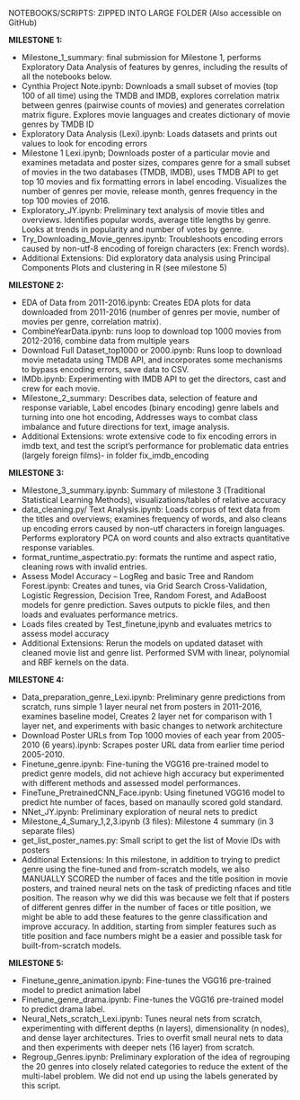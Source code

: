 NOTEBOOKS/SCRIPTS: ZIPPED INTO LARGE FOLDER (Also accessible on GitHub)

**MILESTONE 1:**
- Milestone_1_summary: final submission for Milestone 1, performs Exploratory Data Analysis of features by genres, including the results of all the notebooks below.
- Cynthia Project Note.ipynb: Downloads a small subset of movies (top 100 of all time) using the TMDB and IMDB, explores correlation matrix between genres (pairwise counts of movies) and generates correlation matrix figure. Explores movie languages and creates dictionary of movie genres by TMDB ID
- Exploratory Data Analysis (Lexi).ipynb: Loads datasets and prints out values to look for encoding errors
- Milestone 1 Lexi.ipynb; Downloads poster of a particular movie and examines metadata and poster sizes, compares genre for a small subset of movies in the two databases (TMDB, IMDB), uses TMDB API to get top 10 movies and fix formatting errors in label encoding. Visualizes the number of genres per movie, release month, genres frequency in the top 100 movies of 2016.
- Exploratory_JY.ipynb: Preliminary text analysis of movie titles and overviews. Identifies popular words, average title lengths by genre. Looks at trends in popularity and number of votes by genre.
- Try_Downloading_Movie_genres.ipynb: Troubleshoots encoding errors caused by non-utf-8 encoding of foreign characters (ex: French words).
- Additional Extensions: Did exploratory data analysis using Principal Components Plots and clustering in R (see milestone 5)
 
**MILESTONE 2:**
- EDA of Data from 2011-2016.ipynb: Creates EDA plots for data downloaded from 2011-2016 (number of genres per movie, number of movies per genre, correlation matrix).
- CombineYearData.ipynb: runs loop to download top 1000 movies from 2012-2016, combine data from multiple years
- Download Full Dataset_top1000 or 2000.ipynb: Runs loop to download movie metadata using TMDB API, and incorporates some mechanisms to bypass encoding errors, save data to CSV.
- IMDb.ipynb: Experimenting with IMDB API to get the directors, cast and crew for each movie.
- Milestone_2_summary: Describes data, selection of feature and response variable, Label encodes (binary encoding) genre labels and turning into one hot encoding, Addresses ways to combat class imbalance and future directions for text, image analysis.
- Additional Extensions: wrote extensive code to fix encoding errors in imdb text, and test the script’s performance for problematic data entries (largely foreign films)- in folder fix_imdb_encoding
 
**MILESTONE 3:**
- Milestone_3_summary.ipynb: Summary of milestone 3 (Traditional Statistical Learning Methods), visualizations/tables of relative accuracy
- data_cleaning.py/ Text Analysis.ipynb: Loads corpus of text data from the titles and overviews; examines frequency of words, and also cleans up encoding errors caused by non-utf characters in foreign languages. Performs exploratory PCA on word counts and also extracts quantitative response variables.
- format_runtime_aspectratio.py: formats the runtime and aspect ratio, cleaning rows with invalid entries.
- Assess Model Accuracy – LogReg and basic Tree and Random Forest.ipynb: Creates and tunes, via Grid Search Cross-Validation, Logistic Regression, Decision Tree, Random Forest, and AdaBoost models for genre prediction. Saves outputs to pickle files, and then loads and evaluates performance metrics.
- Loads files created by Test_finetune,ipynb and evaluates metrics to assess model accuracy
- Additional Extensions: Rerun the models on updated dataset with cleaned movie list and genre list. Performed SVM with linear, polynomial and RBF kernels on the data. 
 
**MILESTONE 4:**
- Data_preparation_genre_Lexi.ipynb: Preliminary genre predictions from scratch, runs simple 1 layer neural net from posters in 2011-2016, examines baseline model, Creates 2 layer net for comparison with 1 layer net, and experiments with basic changes to network architecture
- Download Poster URLs from Top 1000 movies of each year from 2005-2010 (6 years).ipynb: Scrapes poster URL data from earlier time period 2005-2010.
- Finetune_genre.ipynb: Fine-tuning the VGG16 pre-trained model to predict genre models, did not achieve high accuracy but experimented with different methods and assessed model performances. 
- FineTune_PretrainedCNN_Face.ipynb: Using finetuned VGG16 model to predict hte number of faces, based on manaully scored gold standard. 
- NNet_JY.ipynb: Preliminary exploration of neural nets to predict 
- Milestone_4_Sumary_1,2,3.ipynb (3 files): Milestone 4 summary (in 3 separate files)
- get_list_poster_names.py: Small script to get the list of Movie IDs with posters
- Additional Extensions: In this milestone, in addition to trying to predict genre using the fine-tuned and from-scratch models, we also MANUALLY SCORED the number of faces and the title position in movie posters, and trained neural nets on the task of predicting nfaces and title position. The reason why we did this was because we felt that if posters of different genres differ in the number of faces or title position, we might be able to add these features to the genre classification and improve accuracy. In addition, starting from simpler features such as title position and face numbers might be a easier and possible task for built-from-scratch models. 

 
**MILESTONE 5:**
- Finetune_genre_animation.ipynb: Fine-tunes the VGG16 pre-trained model to predict animation label
- Finetune_genre_drama.ipynb: Fine-tunes the VGG16 pre-trained model to predict drama label.
- Neural_Nets_scratch_Lexi.ipynb: Tunes neural nets from scratch, experimenting with different depths (n layers), dimensionality (n nodes), and dense layer architectures. Tries to overfit small neural nets to data and then experiments with deeper nets (16 layer) from scratch.
- Regroup_Genres.ipynb: Preliminary exploration of the idea of regrouping the 20 genres into closely related categories to reduce the extent of the multi-label problem. We did not end up using the labels generated by this script. 
